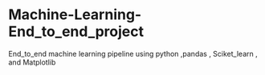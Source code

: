 # Machine-Learning-End_to_end_project
End_to_end machine learning pipeline using python ,pandas , Sciket_learn , and Matplotlib




